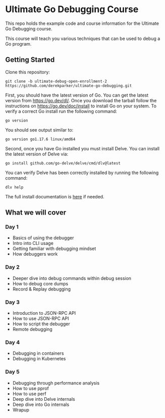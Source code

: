 # Ultimate Go Debugging Course

This repo holds the example code and course information for the Ultimate Go Debugging course.

This course will teach you various techniques that can be used to debug a Go program.

## Getting Started

Clone this repository:

```
git clone -b ultimate-debug-open-enrollment-2 https://github.com/derekparker/ultimate-go-debugging.git
```

First, you should have the latest version of Go. You can get the latest version from https://go.dev/dl/.
Once you download the tarball follow the instructions on https://go.dev/doc/install to install Go on your system.
To verify a correct Go install run the following command:

```
go version
```

You should see output similar to:

```
go version go1.17.6 linux/amd64
```

Second, once you have Go installed you must install Delve. You can install the latest version of Delve via:

```
go install github.com/go-delve/delve/cmd/dlv@latest
```

You can verify Delve has been correctly installed by running the following command:

```
dlv help
```

The full install documentation is [here](https://github.com/go-delve/delve/tree/master/Documentation/installation) if needed.

## What we will cover

### Day 1

* Basics of using the debugger
* Intro into CLI usage
* Getting familiar with debugging mindset
* How debuggers work

### Day 2

* Deeper dive into debug commands within debug session
* How to debug core dumps
* Record & Replay debugging

### Day 3

* Introduction to JSON-RPC API
* How to use JSON-RPC API
* How to script the debugger
* Remote debugging

### Day 4

* Debugging in containers
* Debugging in Kubernetes

### Day 5

* Debugging through performance analysis
* How to use pprof
* How to use perf
* Deep dive into Delve internals
* Deep dive into Go internals
* Wrapup